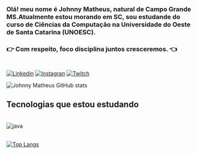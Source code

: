 ### Olá! meu nome é Johnny Matheus, natural de Campo Grande MS.Atualmente estou morando em SC, sou estudande do curso de Ciências da Computação na Universidade do Oeste de Santa Catarina (UNOESC).
###  👉 Com respeito, foco disciplina juntos cresceremos. 👈 
#

[![Linkedin](https://img.shields.io/badge/LinkedIn-0077B5?style=for-the-badge&logo=linkedin&logoColor=white)](https://www.linkedin.com/in/johnny-matheus-nogueira-de-medeiro-930724306/)
[![Instagran](https://img.shields.io/badge/Instagram-E4405F?style=for-the-badge&logo=instagram&logoColor=white)](https://www.instagram.com/_johnny_matheus/)
[![Twitch](https://img.shields.io/badge/Twitch-9146FF?style=for-the-badge&logo=twitch&logoColor=white)](https://www.twitch.tv/xjohnnybr)

![Johnny Matheus GitHub stats](https://github-readme-stats.vercel.app/api?username=JohnnyMatheus&show_icons=true&theme=radical)



## Tecnologias que estou estudando

<div style="display: inline_block"></br>
     <!--<img align="center" alt="html5" src="https://img.shields.io/badge/HTML5-E34F26?style=for-the-badge&logo=html5&logoColor=white" />-->
     <!--<img align="center" alt="CSS3" src="https://img.shields.io/badge/CSS3-1572B6?style=for-the-badge&logo=css3&logoColor=white" />-->
     <!--<img align="center" alt="javascript" src="https://img.shields.io/badge/JavaScript-F7DF1E?style=for-the-badge&logo=javascript&logoColor=black" />-->
     <!--<img align="center" alt="banco de dados" src="https://img.shields.io/badge/MySQL-005C84?style=for-the-badge&logo=mysql&logoColor=white" />-->
    <!--<img align="center" alt="php" src="https://img.shields.io/badge/PHP-777BB4?style=for-the-badge&logo=php&logoColor=white" />-->
    <img align="center" alt="java" src="https://img.shields.io/badge/Java-ED8B00?style=for-the-badge&logo=openjdk&logoColor=white" />
    <!--<img align="center" alt="kotlin" src="https://img.shields.io/badge/Kotlin-0095D5?&style=for-the-badge&logo=kotlin&logoColor=white" />-->
    <!--<img align="center" alt="python" src="https://img.shields.io/badge/Python-3776AB?style=for-the-badge&logo=python&logoColor=white" />-->
    <!--<img align="center" alt="flutter" src="https://img.shields.io/badge/Flutter-02569B?style=for-the-badge&logo=flutter&logoColor=white" />-->
    <!--<img align="center" alt="react" src="https://img.shields.io/badge/React-20232A?style=for-the-badge&logo=react&logoColor=61DAFB" />-->
   
</div>  

</br>


[![Top Langs](https://github-readme-stats.vercel.app/api/top-langs/?username=JohnnyMatheus&layout=compact)](https://github.com/JohnnyMatheus/github-readme-stats)
